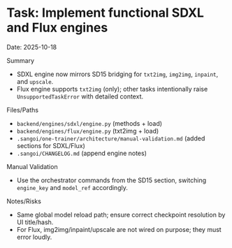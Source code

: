 # Task: Implement functional SDXL and Flux engines
Date: 2025-10-18

Summary
- SDXL engine now mirrors SD15 bridging for `txt2img`, `img2img`, `inpaint`, and `upscale`.
- Flux engine supports `txt2img` (only); other tasks intentionally raise `UnsupportedTaskError` with detailed context.

Files/Paths
- `backend/engines/sdxl/engine.py` (methods + load)
- `backend/engines/flux/engine.py` (txt2img + load)
- `.sangoi/one-trainer/architecture/manual-validation.md` (added sections for SDXL/Flux)
- `.sangoi/CHANGELOG.md` (append engine notes)

Manual Validation
- Use the orchestrator commands from the SD15 section, switching `engine_key` and `model_ref` accordingly.

Notes/Risks
- Same global model reload path; ensure correct checkpoint resolution by UI title/hash.
- For Flux, img2img/inpaint/upscale are not wired on purpose; they must error loudly.
